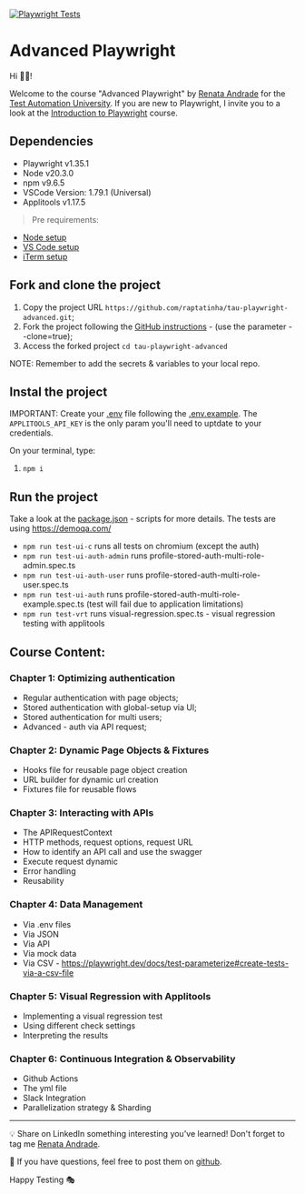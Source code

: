 [![Playwright Tests](https://github.com/raptatinha/tau-playwright-advanced-temp/actions/workflows/playwright.yml/badge.svg)](https://github.com/raptatinha/tau-playwright-advanced-temp/actions/workflows/playwright.yml)

# Advanced Playwright

Hi 👋🏽!

Welcome to the course "Advanced Playwright" by [Renata Andrade](https://testingwithrenata.com/) for the [Test Automation University](https://testautomationu.applitools.com/).
If you are new to Playwright, I invite you to a look at the [Introduction to Playwright](https://testautomationu.applitools.com/instructors/renata_andrade.html) course.

## Dependencies

- Playwright v1.35.1
- Node v20.3.0
- npm v9.6.5
- VSCode Version: 1.79.1 (Universal)
- Applitools v1.17.5

> Pre requirements: 
- [Node setup](https://nodejs.dev/en/learn/how-to-install-nodejs/)
- [VS Code setup](https://code.visualstudio.com/learn/get-started/basics)
- [iTerm setup](https://iterm2.com/documentation-one-page.html)

## Fork and clone the project

1. Copy the project URL `https://github.com/raptatinha/tau-playwright-advanced.git`;
1. Fork the project following the [GitHub instructions](https://docs.github.com/en/get-started/quickstart/fork-a-repo) - (use the parameter --clone=true);
1. Access the forked project `cd tau-playwright-advanced`

NOTE: Remember to add the secrets & variables to your local repo.

## Instal the project

IMPORTANT: Create your [.env](.env) file following the [.env.example](.env.example). The `APPLITOOLS_API_KEY` is the only param you'll need to uptdate to your credentials.

On your terminal, type:

1. `npm i`

## Run the project
Take a look at the [package.json](package.json) - scripts for more details.
The tests are using https://demoqa.com/

- `npm run test-ui-c` runs all tests on chromium (except the auth)
- `npm run test-ui-auth-admin` runs profile-stored-auth-multi-role-admin.spec.ts
- `npm run test-ui-auth-user` runs profile-stored-auth-multi-role-user.spec.ts
- `npm run test-ui-auth` runs profile-stored-auth-multi-role-example.spec.ts (test will fail due to application limitations)
- `npm run test-vrt` runs visual-regression.spec.ts - visual regression testing with applitools 

## Course Content:
### Chapter 1: Optimizing authentication
- Regular authentication with page objects;
- Stored authentication with global-setup via UI;
- Stored authentication for multi users;
- Advanced - auth via API request;
### Chapter 2: Dynamic Page Objects & Fixtures
- Hooks file for reusable page object creation
- URL builder for dynamic url creation
- Fixtures file for reusable flows
### Chapter 3: Interacting with APIs
- The APIRequestContext
- HTTP methods, request options, request URL
- How to identify an API call and use the swagger
- Execute request dynamic
- Error handling
- Reusability
### Chapter 4: Data Management
- Via .env files
- Via JSON
- Via API
- Via mock data
- Via CSV - https://playwright.dev/docs/test-parameterize#create-tests-via-a-csv-file
### Chapter 5: Visual Regression with Applitools
- Implementing a visual regression test
- Using different check settings
- Interpreting the results
### Chapter 6: Continuous Integration & Observability
- Github Actions
- The yml file
- Slack Integration
- Parallelization strategy & Sharding

___

💡 Share on LinkedIn something interesting you've learned! Don't forget to tag me [Renata Andrade](https://www.linkedin.com/in/raptatinha/).

💜 If you have questions, feel free to post them on [github](https://github.com/raptatinha/tau-playwright-advanced/issues).

Happy Testing 🎭
